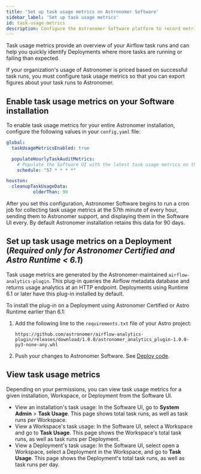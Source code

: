 ```yaml
---
title: 'Set up task usage metrics on Astronomer Software'
sidebar_label: 'Set up task usage metrics'
id: task-usage-metrics
description: Configure the Astronomer Software platform to record metrics about task usage.
---
```


Task usage metrics provide an overview of your Airflow task runs and can help you quickly identify Deployments where more tasks are running or failing than expected.

If your organization's usage of Astronomer is priced based on successful task runs, you must configure task usage metrics so that you can export figures about your task runs to Astronomer.

## Enable task usage metrics on your Software installation

To enable task usage metrics for your entire Astronomer installation, configure the following values in your `config,yaml` file:

```yaml
global:
  taskUsageMetricsEnabled: true

  populateHourlyTaskAuditMetrics:
    # Populate the Software UI with the latest task usage metrics on the 57th minute of every hour https://crontab.guru/#57_*_*_*_*
    schedule: "57 * * * *"

houston:
  cleanupTaskUsageData:
          olderThan: 90
```

After you set this configuration, Astronomer Software begins to run a cron job for collecting task usage metrics at the 57th minute of every hour, sending them to Astronomer support, and displaying them in the Software UI every. By default Astronomer installation retains this data for 90 days. 


## Set up task usage metrics on a Deployment (_Required only for Astronomer Certified and Astro Runtime < 6.1_)

Task usage metrics are generated by the Astronomer-maintained `airflow-analytics-plugin`. This plug-in queries the Airflow metadata database and returns usage analytics at an HTTP endpoint. Deployments using Runtime 6.1 or later have this plug-in installed by default.

To install the plug-in on a Deployment using Astronomer Certified or Astro Runtime earlier than 6.1:

1. Add the following line to the `requirements.txt` file of your Astro project:

    ```text
    https://github.com/astronomer/airflow-analytics-plugin/releases/download/1.0.0/astronomer_analytics_plugin-1.0.0-py3-none-any.whl
    ```

2. Push your changes to Astronomer Software. See [Deploy code](deploy-cli.md).


## View task usage metrics

Depending on your permissions, you can view task usage metrics for a given installation, Workspace, or Deployment from the Software UI.

- View an installation's task usage: In the Software UI, go to **System Admin** > **Task Usage**. This page shows total task runs, as well as task runs per Workspace.
- View a Workspace's task usage: In the Software UI, select a Workspace and go to **Task Usage**. This page shows the Workspace's total task runs, as well as task runs per Deployment.
- View a Deployment's task usage: In the Software UI, select open a Workspace, select a Deployment in the Workspace, and go to **Task Usage**. This page shows the Deployment's total task runs, as well as task runs per day.
